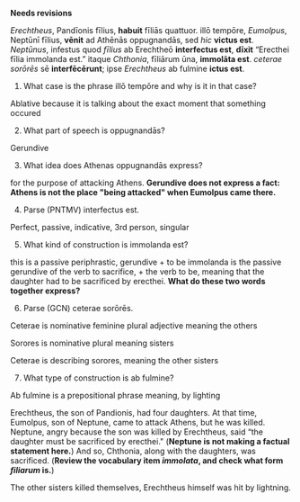 **Needs revisions**


*Erechtheus*, Pandīonis fīlius, **habuit** fīliās quattuor.
illō tempōre, *Eumolpus*, Neptūnī fīlius, **vēnit** ad Athēnās oppugnandās, sed *hic* **victus est**. 
*Neptūnus*, infestus quod *fīlius* ab Erechtheō **interfectus est**, **dīxit** “Erecthei fīlia immolanda est.”
itaque *Chthonia*, fīliārum ūna, **immolāta est**.
*ceterae sorōrēs* sē **interfēcērunt**; 
 ipse *Erechtheus* ab fulmine **ictus est**.

1. What case is the phrase illō tempōre and why is it in that case?

Ablative because it is talking about the exact moment that something occured

2. What part of speech is oppugnandās?

Gerundive

3. What idea does Athenas oppugnandās express?

for the purpose of attacking Athens. **Gerundive does not express a fact: Athens is not the place "being attacked" when Eumolpus came there.**

4. Parse (PNTMV) interfectus est.

Perfect, passive, indicative, 3rd person, singular

5. What kind of construction is immolanda est?

this is a passive periphrastic, gerundive + to be
immolanda is the passive gerundive of the verb to sacrifice, + the verb to be, meaning that the daughter had to be sacrificed by erecthei.  **What do these two words together express?**

6. Parse (GCN) ceterae sorōrēs.

Ceterae is nominative feminine plural adjective  meaning the others

Sorores is nominative plural meaning sisters 

Ceterae is describing sorores, meaning the other sisters

7. What type of construction is ab fulmine?

Ab fulmine is a prepositional phrase meaning, by lighting

Erechtheus, the son of Pandionis, had four daughters.
At that time, Eumolpus, son of Neptune, came to attack Athens, but he was killed.
Neptune, angry because the son was killed by Erechtheus, said “the daughter must be sacrificed by erecthei." (**Neptune is not making a factual statement here.**)
And so, Chthonia, along with the daughters, was sacrificed. (**Review the vocabulary item *immolata*, and check what form *filiarum* is.**)

The other sisters killed themselves, Erechtheus himself was hit by lightning.
